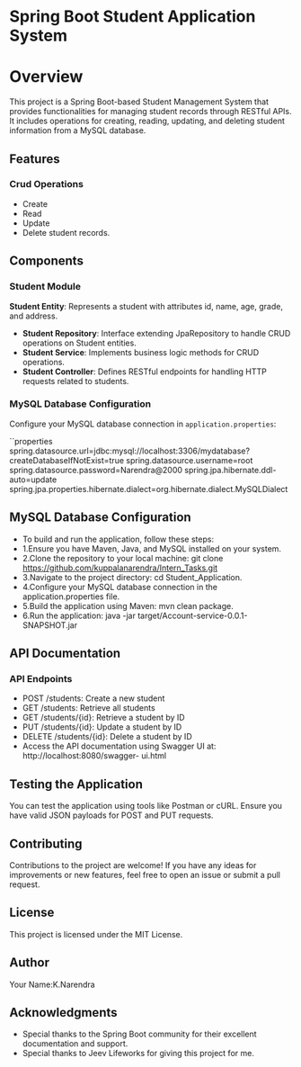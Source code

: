 # Spring Boot Student Application System

# Overview

This project is a Spring Boot-based Student Management System that provides functionalities for managing student records through RESTful APIs. It includes operations for creating, reading, updating, and deleting student information from a MySQL database.

## Features

### Crud Operations
* Create
* Read
* Update
* Delete student records.

## Components
### Student Module

**Student Entity**: Represents a student with attributes id, name, age, grade, and address.
- **Student Repository**: Interface extending JpaRepository to handle CRUD operations on Student entities.
- **Student Service**: Implements business logic methods for CRUD operations.
- **Student Controller**: Defines RESTful endpoints for handling HTTP requests related to students.

### MySQL Database Configuration

Configure your MySQL database connection in `application.properties`:

``properties
spring.datasource.url=jdbc:mysql://localhost:3306/mydatabase?createDatabaseIfNotExist=true
spring.datasource.username=root
spring.datasource.password=Narendra@2000
spring.jpa.hibernate.ddl-auto=update
spring.jpa.properties.hibernate.dialect=org.hibernate.dialect.MySQLDialect

## MySQL Database Configuration
* To build and run the application, follow these steps:
* 1.Ensure you have Maven, Java, and MySQL installed on your system.
* 2.Clone the repository to your local machine: git clone 
  https://github.com/kuppalanarendra/Intern_Tasks.git
* 3.Navigate to the project directory: cd Student_Application.
* 4.Configure your MySQL database connection in the application.properties file.
* 5.Build the application using Maven: mvn clean package.
* 6.Run the application: java -jar target/Account-service-0.0.1-SNAPSHOT.jar

## API Documentation
### API Endpoints
 * POST /students: Create a new student
 * GET /students: Retrieve all students
 * GET /students/{id}: Retrieve a student by ID
 * PUT /students/{id}: Update a student by ID
 * DELETE /students/{id}: Delete a student by ID
 * Access the API documentation using Swagger UI at: http://localhost:8080/swagger- 
   ui.html

## Testing the Application
  You can test the application using tools like Postman or cURL. Ensure you have valid 
  JSON payloads for POST and PUT requests.

## Contributing
Contributions to the project are welcome! If you have any ideas for improvements or new features, feel free to open an issue or submit a pull request.

## License
  This project is licensed under the MIT License.
  
## Author
Your Name:K.Narendra

## Acknowledgments
  * Special thanks to the Spring Boot community for their excellent documentation and 
  support.
  * Special thanks to Jeev Lifeworks for giving this project for me.
